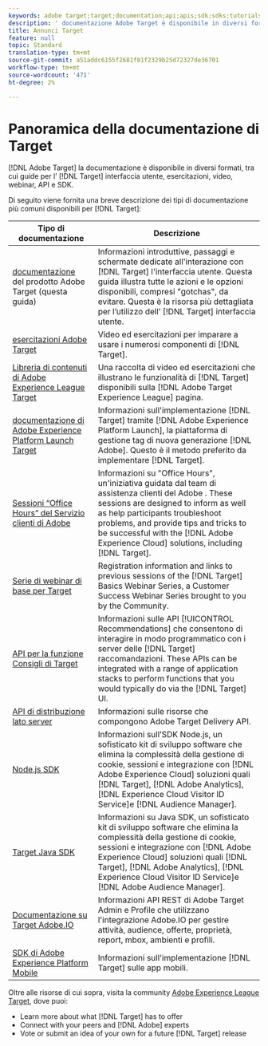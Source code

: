 ```yaml
---
keywords: adobe target;target;documentation;api;apis;sdk;sdks;tutorials;doc;documentation
description: ' documentazione Adobe Target è disponibile in diversi formati, tra cui panoramiche, esercitazioni e guide per l’interfaccia utente, SKD e API.'
title: Annunci Target
feature: null
topic: Standard
translation-type: tm+mt
source-git-commit: a51addc6155f2681f01f2329b25d72327de36701
workflow-type: tm+mt
source-wordcount: '471'
ht-degree: 2%

---
```



# Panoramica della documentazione di Target

[!DNL Adobe Target] la documentazione è disponibile in diversi formati, tra cui guide per l’ [!DNL Target] interfaccia utente, esercitazioni, video, webinar, API e SDK.

Di seguito viene fornita una breve descrizione dei tipi di documentazione più comuni disponibili per [!DNL Target]:

| Tipo di documentazione | Descrizione |
| --- | --- |
| [documentazione](/help/target-home.md)<br>del prodotto Adobe Target (questa guida) | Informazioni introduttive, passaggi e schermate dedicate all&#39;interazione con [!DNL Target] l&#39;interfaccia utente. Questa guida illustra tutte le azioni e le opzioni disponibili, compresi &quot;gotchas&quot;, da evitare. Questa è la risorsa più dettagliata per l’utilizzo dell’ [!DNL Target] interfaccia utente. |
| [esercitazioni Adobe Target](https://docs.adobe.com/content/help/en/target-learn/tutorials/overview.html) | Video ed esercitazioni per imparare a usare i numerosi componenti di [!DNL Target]. |
| [Libreria di contenuti di Adobe Experience League Target](https://guided.adobe.com/#recommended/solutions/target) | Una raccolta di video ed esercitazioni che illustrano le funzionalità di [!DNL Target] disponibili sulla [!DNL Adobe Target Experience League] pagina. |
| [documentazione di Adobe Experience Platform Launch Target](/help/c-implementing-target/c-implementing-target-for-client-side-web/how-to-deployatjs/cmp-implementing-target-using-adobe-launch.md) | Informazioni sull&#39;implementazione [!DNL Target] tramite [!DNL Adobe Experience Platform Launch], la piattaforma di gestione tag di nuova generazione [!DNL Adobe]. Questo è il metodo preferito da implementare [!DNL Target]. |
| [Sessioni “Office Hours” del Servizio clienti di Adobe](/help/cmp-resources-and-contact-information.md#concept_58EA30379D3B48C4848BA2A8C464A5B7) | Informazioni su &quot;Office Hours&quot;, un&#39;iniziativa guidata dal team di assistenza clienti del Adobe . These sessions are designed to inform as well as help participants troubleshoot problems, and provide tips and tricks to be successful with the [!DNL Adobe Experience Cloud] solutions, including [!DNL Target]. |
| [Serie di webinar di base per Target](https://landing.adobe.com/acs/2018/na/adobe-target/registration.html) | Registration information and links to previous sessions of the [!DNL Target] Basics Webinar Series, a Customer Success Webinar Series brought to you by the Community. |
| [API per la funzione Consigli di Target](https://developers.adobetarget.com/api/recommendations/) | Informazioni sulle API [!UICONTROL Recommendations] che consentono di interagire in modo programmatico con i server delle [!DNL Target] raccomandazioni. These APIs can be integrated with a range of application stacks to perform functions that you would typically do via the [!DNL Target] UI. |
| [API di distribuzione lato server](https://developers.adobetarget.com/api/delivery-api/) | Informazioni sulle risorse che compongono  Adobe Target Delivery API. |
| [Node.js SDK](https://github.com/adobe/target-nodejs-sdk) | Informazioni sull’SDK Node.js, un sofisticato kit di sviluppo software che elimina la complessità della gestione di cookie, sessioni e integrazione con [!DNL Adobe Experience Cloud] soluzioni quali [!DNL Target], [!DNL Adobe Analytics], [!DNL Experience Cloud Visitor ID Service]e [!DNL Audience Manager]. |
| [Target Java SDK](https://github.com/adobe/target-java-sdk) | Informazioni su Java SDK, un sofisticato kit di sviluppo software che elimina la complessità della gestione di cookie, sessioni e integrazione con [!DNL Adobe Experience Cloud] soluzioni quali [!DNL Target], [!DNL Adobe Analytics], [!DNL Experience Cloud Visitor ID Service]e [!DNL Adobe Audience Manager]. |
| [Documentazione su Target  Adobe.IO](http://developers.adobetarget.com/api/#introduction) | Informazioni  API REST di Adobe Target Admin e Profile che utilizzano l&#39;integrazione  Adobe.IO per gestire attività, audience, offerte, proprietà, report, mbox, ambienti e profili. |
| [SDK di Adobe Experience Platform Mobile](https://aep-sdks.gitbook.io/docs/using-mobile-extensions/adobe-target) | Informazioni sull&#39;implementazione [!DNL Target] sulle app mobili. |

Oltre alle risorse di cui sopra, visita la community [Adobe Experience League Target](https://experienceleaguecommunities.adobe.com/t5/adobe-target/ct-p/adobe-target-community), dove puoi:

* Learn more about what [!DNL Target] has to offer
* Connect with your peers and [!DNL Adobe] experts
* Vote or submit an idea of your own for a future [!DNL Target] release